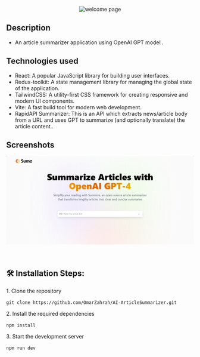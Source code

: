 <div align="center">

<p align="center"><img src="./screenShots/Fast-React-Pizza.png" alt="welcome page"></p>

</div>

## Description

- An article summarizer application using OpenAI GPT model .

## Technologies used

- React: A popular JavaScript library for building user interfaces.
- Redux-toolkit: A state management library for managing the global state of the application.
- TailwindCSS: A utility-first CSS framework for creating responsive and modern UI components.
- Vite: A fast build tool for modern web development.
- RapidAPI Summarizer: This is an API which extracts news/article body from a URL and uses GPT to summarize (and optionally translate) the article content..

## Screenshots

<p align="center"><img src="./src/assets/screenShots/home.png" alt="home page"></p>

<br/>

## 🛠️ Installation Steps:

<p>1. Clone the repository</p>

```
git clone https://github.com/OmarZahrah/AI-ArticleSummarizer.git
```

<p>2. Install the required dependencies </p>

```
npm install
```

<p>3. Start the development server</p>

```
npm run dev
```

<br/>
